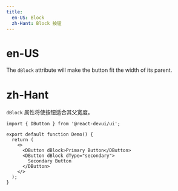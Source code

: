 ```yaml
---
title:
  en-US: Block
  zh-Hant: Block 按钮
---
```


# en-US

The `dBlock` attribute will make the button fit the width of its parent.

# zh-Hant

`dBlock` 属性将使按钮适合其父宽度。

```tsx
import { DButton } from '@react-devui/ui';

export default function Demo() {
  return (
    <>
      <DButton dBlock>Primary Button</DButton>
      <DButton dBlock dType="secondary">
        Secondary Button
      </DButton>
    </>
  );
}
```
